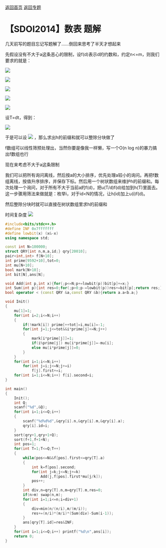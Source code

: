 [返回首页](https://EbolaEmperor.github.io)
[返回专题](https://EbolaEmperor.github.io/special/Mobius)

# 【SDOI2014】数表 题解

几天前写的题目忘记写题解了……倒回来思考了半天才想起来

先假设没有不大于a这条恶心的限制，设f(d)表示d的约数和，约定n<=m，则我们要求的就是：

![](http://latex.codecogs.com/gif.latex?\sum_{i=1}^n\sum_{j=1}^mf(gcd(i,j)))

![](http://latex.codecogs.com/gif.latex?=\sum_{d=1}^nf(d)\sum_{i=1}^n\sum_{j=1}^m[gcd(i,j)==d])

![](http://latex.codecogs.com/gif.latex?=\sum_{d=1}^nf(d)\sum_{i=1}^{\left%20\lfloor%20\frac{n}{d}%20\right%20\rfloor}\sum_{j=1}^{\left%20\lfloor%20\frac{m}{d}%20\right%20\rfloor}[gcd(i,j)==1])

![](http://latex.codecogs.com/gif.latex?=\sum_{d=1}^nf(d)\sum_{i=1}^{\left%20\lfloor%20\frac{n}{d}%20\right%20\rfloor}\sum_{j=1}^{\left%20\lfloor%20\frac{m}{d}%20\right%20\rfloor}\sum_{t%20\vert%20gcd(i,j)}\mu%20(t))

![](http://latex.codecogs.com/gif.latex?=\sum_{d=1}^nf(d)\sum_{t=1}^{\left%20\lfloor%20\frac{n}{d}%20\right%20\rfloor}\mu%20(t)%20\left\lfloor%20\frac{n}{dt}%20\right\rfloor%20\left\lfloor%20\frac{m}{dt}%20\right\rfloor)

设T=dt，得到：

![](http://latex.codecogs.com/gif.latex?\sum_{T=1}^n%20\left\lfloor%20\frac{n}{T}%20\right\rfloor%20\left\lfloor%20\frac{m}{T}%20\right\rfloor%20\sum_{d%20\vert%20T}\mu%20\left%20(\frac{T}{d}%20\right%20)%20f(d))

于是可以设 ![](http://latex.codecogs.com/gif.latex?h(T)=\sum_{d%20\vert%20T}\mu&space;\left&space;(\frac{T}{d}&space;\right&space;)&space;f(d)) ，那么求出h的前缀和就可以整除分块做了

f数组可以线性筛预处理出，当然你要是像我一样懒，写一个O(n log n)的暴力搞出f数组也行

现在来考虑不大于a这条限制

我们可以把所有询问离线，然后按a的大小排序，优先处理a较小的询问。再把f数组离线，按值升序排序，并保存下标。然后用一个树状数组来维护h的前缀和。每次处理一个询问，对于所有不大于当前a的f(d)，把u(T/d)f(d)给加到h(T)里面去。这一步骤用筛法来做就是：枚举i，对于id<N的情况，让h(id)加上u(i)f(d)。

然后整除分块时就可以直接在树状数组里求h的前缀和

时间复杂度 ![](http://latex.codecogs.com/gif.latex?O(Q\sqrt{n}log&space;n))

```cpp
#include<bits/stdc++.h>
#define INF 0x7fffffff
#define lowbit(x) (x&-x)
using namespace std;

const int N=100000;
struct QRY{int n,m,a,id;} qry[20010];
pair<int,int> f[N+10];
int prime[9592+10],tot=0;
int mu[N+10];
bool mark[N+10];
int bit[N],ans[N];

void Add(int p,int x){for(;p<=N;p+=lowbit(p))bit[p]+=x;}
int Sum(int p){int res=0;for(;p>0;p-=lowbit(p))res+=bit[p];return res;}
bool operator < (const QRY &a,const QRY &b){return a.a<b.a;}

void Init()
{
	mu[1]=1;
	for(int i=2;i<=N;i++)
	{
		if(!mark[i]) prime[++tot]=i,mu[i]=-1;
		for(int j=1;j<=tot&&i*prime[j]<=N;j++)
		{
			mark[i*prime[j]]=1;
			if(i%prime[j]) mu[i*prime[j]]=-mu[i];
			else mu[i*prime[j]]=0;
		}
	}
	for(int i=1;i<=N;i++)
		for(int j=i;j<=N;j+=i)
			f[j].first+=i;
	for(int i=1;i<=N;i++) f[i].second=i;
}

int main()
{
	Init();
	int Q;
	scanf("%d",&Q);
	for(int i=1;i<=Q;i++)
	{
		scanf("%d%d%d",&qry[i].n,&qry[i].m,&qry[i].a);
		qry[i].id=i;
	}
	sort(qry+1,qry+1+Q);
	sort(f+1,f+1+N);
	int pos=1;
	for(int T=1;T<=Q;T++)
	{
		while(pos<=N&&f[pos].first<=qry[T].a)
		{
			int k=f[pos].second;
			for(int j=k;j<=N;j+=k)
				Add(j,f[pos].first*mu[j/k]);
			pos++;
		}
		int div,n=qry[T].n,m=qry[T].m,res=0;
		if(n>m) swap(n,m);
		for(int i=1;i<=n;i=div+1)
		{
			div=min(n/(n/i),m/(m/i));
			res+=(n/i)*(m/i)*(Sum(div)-Sum(i-1));
		}
		ans[qry[T].id]=res&INF;
	}
	for(int i=1;i<=Q;i++) printf("%d\n",ans[i]);
	return 0;
}
```
